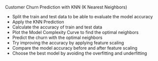 Customer Churn Prediction with KNN (K Nearest Neighbors)
- Split the train and test data to be able to evaluate the model accuracy
- Apply the KNN Prediction 
- Calculate the accuracy of train and test data
- Plot the Model Complexity Curve to find the optimal neighbors
- Predict the churn with the optimal neighbors
- Try improving the accuracy by applying feature scaling
- Compare the model accuracy before and after feature scaling
- Choose the best model by avoiding the overfitting and underfitting
